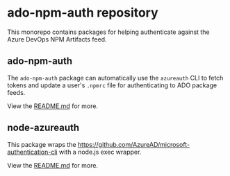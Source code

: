 # ado-npm-auth repository

This monorepo contains packages for helping authenticate against the Azure DevOps NPM Artifacts feed.

## ado-npm-auth

The `ado-npm-auth` package can automatically use the `azureauth` CLI to fetch tokens and update a user's `.npmrc` file for authenticating to ADO package feeds.

View the [README.md](packages/ado-npm-auth/README.md) for more.

## node-azureauth

This package wraps the https://github.com/AzureAD/microsoft-authentication-cli with a node.js exec wrapper.

View the [README.md](packages/node-azureauth/README.md) for more.
